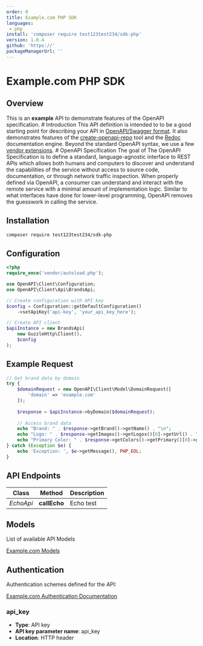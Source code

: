 ```yaml
---
order: 0
title: Example.com PHP SDK
languages:
 - php
install: 'composer require test123test234/sdk-php'
version: 1.0.4
github: 'https://'
packageManagerUrl: ''
---
```

# Example.com PHP SDK

## Overview

This is an **example** API to demonstrate features of the OpenAPI specification. # Introduction This API definition is intended to to be a good starting point for describing your API in [OpenAPI/Swagger format](https://github.com/OAI/OpenAPI-Specification/blob/master/versions/3.0.2.md). It also demonstrates features of the [create-openapi-repo](https://github.com/Redocly/create-openapi-repo) tool and the [Redoc](https://github.com/Redocly/Redoc) documentation engine. Beyond the standard OpenAPI syntax, we use a few  [vendor extensions](https://github.com/Redocly/Redoc/blob/master/docs/redoc-vendor-extensions.md). # OpenAPI Specification The goal of The OpenAPI Specification is to define a standard, language-agnostic interface to REST APIs which allows both humans and computers to discover and understand the capabilities of the service without access to source code, documentation, or through network traffic inspection. When properly defined via OpenAPI, a consumer can  understand and interact with the remote service with a minimal amount of implementation logic. Similar to what interfaces have done for lower-level programming, OpenAPI removes the guesswork in calling the service.

## Installation

```bash
composer require test123test234/sdk-php
```

## Configuration

```php
<?php
require_once('vendor/autoload.php');

use OpenAPI\Client\Configuration;
use OpenAPI\Client\Api\BrandsApi;

// Create configuration with API key
$config = Configuration::getDefaultConfiguration()
    ->setApiKey('api-key', 'your_api_key_here');

// Create API client
$apiInstance = new BrandsApi(
    new GuzzleHttp\Client(),
    $config
);
```

## Example Request

```php
// Get brand data by domain
try {
    $domainRequest = new OpenAPI\Client\Model\DomainRequest([
        'domain' => 'example.com'
    ]);
    
    $response = $apiInstance->byDomain($domainRequest);
    
    // Access brand data
    echo "Brand: " . $response->getBrand()->getName() . "\n";
    echo "Logo: " . $response->getImages()->getLogos()[0]->getUrl() . "\n";
    echo "Primary Color: " . $response->getColors()->getPrimary()[0]->getHex() . "\n";
} catch (Exception $e) {
    echo 'Exception: ', $e->getMessage(), PHP_EOL;
}
```

## API Endpoints

Class | Method | Description
------------ | ------------- | -------------
*EchoApi* | **callEcho** | Echo test


## Models

List of available API Models

[Example.com Models](http://localhost:4321/docs/api-docs/models)

## Authentication

Authentication schemes defined for the API:

[Example.com Authentication Documentation](http://localhost:4321/docs/authentication)


### api_key

- **Type**: API key
- **API key parameter name**: api_key
- **Location**: HTTP header

